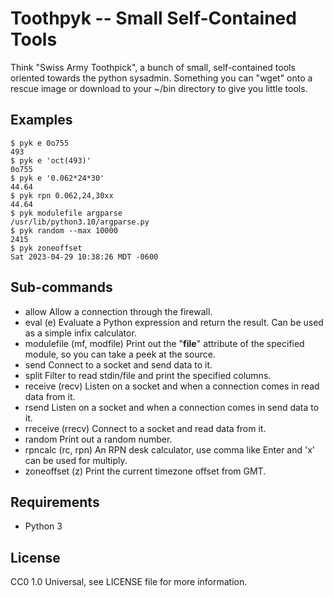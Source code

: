# Toothpyk -- Small Self-Contained Tools

Think "Swiss Army Toothpick", a bunch of small, self-contained tools oriented towards
the python sysadmin.  Something you can "wget" onto a rescue image or download to
your ~/bin directory to give you little tools.

## Examples

    $ pyk e 0o755
    493
    $ pyk e 'oct(493)'
    0o755
    $ pyk e '0.062*24*30'
    44.64
    $ pyk rpn 0.062,24,30xx
    44.64
    $ pyk modulefile argparse
    /usr/lib/python3.10/argparse.py
    $ pyk random --max 10000
    2415
    $ pyk zoneoffset
    Sat 2023-04-29 10:38:26 MDT -0600

## Sub-commands

- allow               Allow a connection through the firewall.
- eval (e)            Evaluate a Python expression and return the result.
                    Can be used as a simple infix calculator.
- modulefile (mf, modfile)
                    Print out the "__file__" attribute of the specified
                    module, so you can take a peek at the source.
- send                Connect to a socket and send data to it.
- split               Filter to read stdin/file and print the specified
                    columns.
- receive (recv)      Listen on a socket and when a connection comes in read
                    data from it.
- rsend               Listen on a socket and when a connection comes in send
                    data to it.
- rreceive (rrecv)    Connect to a socket and read data from it.
- random              Print out a random number.
- rpncalc (rc, rpn)   An RPN desk calculator, use comma like Enter and 'x'
                    can be used for multiply.
- zoneoffset (z)      Print the current timezone offset from GMT.

## Requirements

- Python 3

## License

CC0 1.0 Universal, see LICENSE file for more information.

<!-- vim: ts=4 sw=4 ai et tw=85
-->
